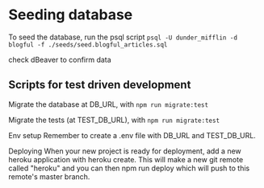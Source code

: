 # Seeding database

To seed the database, run the psql script `psql -U dunder_mifflin -d blogful -f ./seeds/seed.blogful_articles.sql`

check dBeaver to confirm data

## Scripts for test driven development

Migrate the database at DB_URL, with `npm run migrate:test`

Migrate the tests (at TEST_DB_URL), with `npm run migrate:test`

Env setup
Remember to create a .env file with DB_URL and TEST_DB_URL.

Deploying
When your new project is ready for deployment, add a new heroku application with heroku create. This will make a new git remote called "heroku" and you can then npm run deploy which will push to this remote's master branch.
